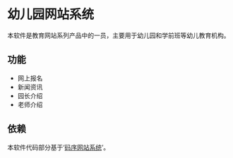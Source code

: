 # 幼儿园网站系统

本软件是教育网站系列产品中的一员，主要用于幼儿园和学前班等幼儿教育机构。

## 功能

* 网上报名
* 新闻资讯
* 园长介绍
* 老师介绍

## 依赖

本软件代码部分基于‘[码序网站系统](git@code.aliyun.com:oldsong/codeorder-enterprise-information-system.git)’。

